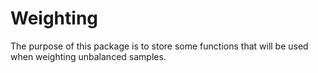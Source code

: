# Weighting
The purpose of this package is to store some functions that will be used when weighting unbalanced samples.

